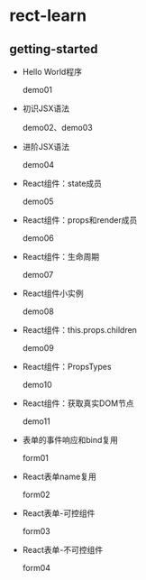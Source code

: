 # rect-learn

## getting-started

- Hello World程序
 
  demo01

- 初识JSX语法

  demo02、demo03

- 进阶JSX语法

  demo04

- React组件：state成员

  demo05

- React组件：props和render成员

  demo06

- React组件：生命周期

  demo07

- React组件小实例

  demo08

- React组件：this.props.children

  demo09

- React组件：PropsTypes

  demo10

- React组件：获取真实DOM节点

  demo11

- 表单的事件响应和bind复用

  form01

- React表单name复用

  form02

- React表单-可控组件

  form03

- React表单-不可控组件

  form04